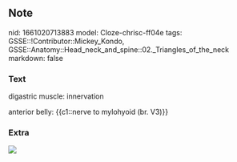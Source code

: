 ## Note
nid: 1661020713883
model: Cloze-chrisc-ff04e
tags: GSSE::!Contributor::Mickey_Kondo, GSSE::Anatomy::Head_neck_and_spine::02._Triangles_of_the_neck
markdown: false

### Text
digastric muscle: innervation
<div>
  anterior belly: {{c1::nerve to mylohyoid (br. V3)}}
</div>

### Extra
<div><img src="dkNB2edR8ILWCaohI4v5Sw_digastric.png"></div>
